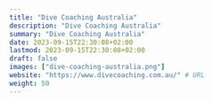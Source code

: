 ```yaml
---
title: "Dive Coaching Australia"
description: "Dive Coaching Australia"
summary: "Dive Coaching Australia"
date: 2023-09-15T22:30:08+02:00
lastmod: 2023-09-15T22:30:08+02:00
draft: false
images: ["dive-coaching-australia.png"]
website: "https://www.divecoaching.com.au/" # URL
weight: 50
---
```


